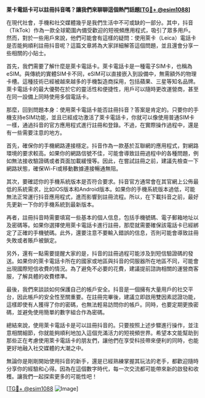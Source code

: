 **莱卡電話卡可以註冊抖音嗎？讓我們來聊聊這個熱門話題[[TG💪+ @esim1088](https://t.me/s/esim1088)]**

在現代社會，手機和社交媒體幾乎是我們生活中不可或缺的一部分。其中，抖音（TikTok）作為一款全球範圍內備受歡迎的短視頻應用程式，吸引了眾多用戶。然而，對於一些用戶來說，他們可能會有這樣的疑問：使用萊卡（Leica）電話卡是否能夠順利註冊抖音呢？這篇文章將為大家詳細解答這個問題，並且還會分享一些相關的小貼士。

首先，我們需要了解什麼是萊卡電話卡。萊卡電話卡是一種電子SIM卡，也稱為eSIM。與傳統的實體SIM卡不同，eSIM可以直接嵌入到設備中，無需額外的物理卡槽。這種技術已經被越來越多的手機製造商採用，包括蘋果、三星等知名品牌。萊卡電話卡的最大優勢在於它的靈活性和便捷性，用戶可以隨時更改運營商，甚至在同一設備上同時使用多個電話卡。

那麼，回到問題本身：使用萊卡電話卡能否註冊抖音？答案是肯定的。只要你的手機支持eSIM功能，並且已經成功激活了萊卡電話卡，你就可以像使用普通SIM卡一樣，通過抖音的官方應用程式進行註冊和登錄。不過，在實際操作過程中，還是有一些需要注意的地方。

首先，確保你的手機網路連接穩定。抖音作為一款基於互聯網的應用程式，對網路環境的要求較高。如果你的網路信號不佳，可能會導致註冊過程中的各種問題，例如無法接收驗證碼或者頁面加載緩慢等。因此，在嘗試註冊之前，建議先檢查一下網路狀態，確保Wi-Fi或移動數據連接暢通無阻。

其次，要確認你的手機系統版本是否符合要求。抖音官方通常會在其官網上公佈最低的系統需求，比如iOS版本和Android版本。如果你的手機系統版本過低，可能無法正常運行抖音應用程式，進而影響到註冊流程。所以，在下載抖音之前，最好先更新一下你的手機系統到最新版本。

再者，註冊抖音時需要填寫一些基本的個人信息，包括手機號碼、電子郵箱地址以及密碼等。如果你選擇使用萊卡電話卡進行註冊，那麼就需要確保該電話卡已經綁定了正確的手機號碼。此外，還要注意不要輸入錯誤的信息，否則可能會導致註冊失敗或者賬戶被鎖定。

另外，還有一點需要提醒大家的是，抖音的註冊過程可能涉及到短信驗證碼的發送。如果你的萊卡電話卡所在的國家或地區與抖音的伺服器所在地區不同，可能會出現國際短信收費的情況。為了避免不必要的花費，建議提前諮詢相關的運營商客服，了解具體的收費標準。

最後，我們來談談如何保護自己的帳戶安全。抖音是一個擁有大量用戶的社交平台，因此帳戶的安全性至關重要。在註冊完畢後，建議立即啟用雙因素認證功能，這樣即使有人獲得了你的密碼，也無法輕易訪問你的帳戶。同時，也要定期更換密碼，並避免使用簡單的數字組合作為密碼。

總結來說，使用萊卡電話卡是可以註冊抖音的。只要按照上述步驟進行操作，並注意相關細節，你就能夠順利地加入這個充滿活力的短視頻世界。希望本文能幫助到那些正在考慮使用萊卡電話卡的朋友們，讓他們在享受科技帶來便利的同時，也能更好地融入社交媒體的大潮之中。

無論你是剛剛開始使用抖音的新手，還是已經熟練掌握其玩法的老手，都歡迎隨時分享你的經驗和心得。因為在這個數字時代，每一次交流都可能帶來新的啟發和收穫。讓我們一起探索更多的可能性吧！

[[TG💪+ @esim1088](https://t.me/s/esim1088) ![Image](https://i.postimg.cc/4NQfJmqS/Snipaste-2025-05-13-00-14-12.png)]